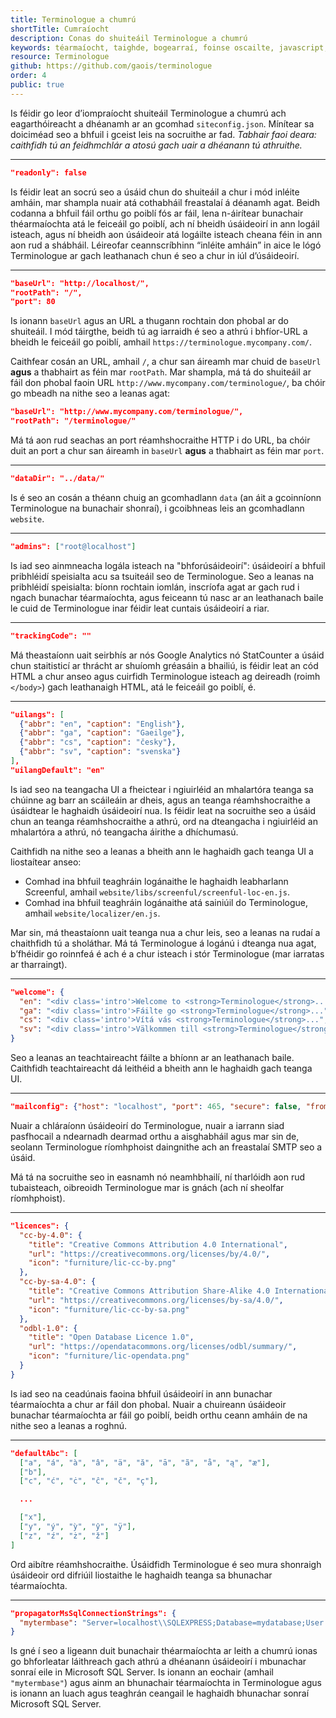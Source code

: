 ```yaml
---
title: Terminologue a chumrú
shortTitle: Cumraíocht
description: Conas do shuiteáil Terminologue a chumrú
keywords: téarmaíocht, taighde, bogearraí, foinse oscailte, javascript, Node JS, Fiontar & Scoil na Gaeilge, DCU
resource: Terminologue
github: https://github.com/gaois/terminologue
order: 4
public: true
---
```


Is féidir go leor d’iompraíocht shuiteáil Terminologue a chumrú ach eagarthóireacht a dhéanamh ar an gcomhad `siteconfig.json`. Mínítear sa doiciméad seo a bhfuil i gceist leis na socruithe ar fad. *Tabhair faoi deara: caithfidh tú an feidhmchlár a atosú gach uair a dhéanann tú athruithe.*

---

```json
"readonly": false
```

Is féidir leat an socrú seo a úsáid chun do shuiteáil a chur i mód inléite amháin, mar shampla nuair atá cothabháil freastalaí á déanamh agat. Beidh codanna a bhfuil fáil orthu go poiblí fós ar fáil, lena n-áirítear bunachair théarmaíochta atá le feiceáil go poiblí, ach ní bheidh úsáideoirí in ann logáil isteach, agus ní bheidh aon úsáideoir atá logáilte isteach cheana féin in ann aon rud a shábháil. Léireofar ceannscríbhinn “inléite amháin” in aice le lógó Terminologue ar gach leathanach chun é seo a chur in iúl d’úsáideoirí.  

---

```json
"baseUrl": "http://localhost/",
"rootPath": "/",
"port": 80
```

Is ionann `baseUrl` agus an URL a thugann rochtain don phobal ar do shuiteáil. I mód táirgthe, beidh tú ag iarraidh é seo a athrú i bhfíor-URL a bheidh le feiceáil go poiblí, amhail `https://terminologue.mycompany.com/`. 

Caithfear cosán an URL, amhail `/`, a chur san áireamh mar chuid de `baseUrl` **agus** a thabhairt as féin mar `rootPath`. Mar shampla, má tá do shuiteáil ar fáil don phobal faoin URL `http://www.mycompany.com/terminologue/`, ba chóir go mbeadh na nithe seo a leanas agat:

```json
"baseUrl": "http://www.mycompany.com/terminologue/",
"rootPath": "/terminologue/"
```

Má tá aon rud seachas an port réamhshocraithe HTTP i do URL, ba chóir duit an port a chur san áireamh in `baseUrl` **agus** a thabhairt as féin mar `port`.

---

```json
"dataDir": "../data/"
```

Is é seo an cosán a théann chuig an gcomhadlann `data` (an áit a gcoinníonn Terminologue na bunachair shonraí), i gcoibhneas leis an gcomhadlann `website`.

---

```json
"admins": ["root@localhost"]
```

Is iad seo ainmneacha logála isteach na "bhforúsáideoirí": úsáideoirí a bhfuil pribhléidí speisialta acu sa tsuiteáil seo de Terminologue. Seo a leanas na pribhléidí speisialta: bíonn rochtain iomlán, inscríofa agat ar gach rud i ngach bunachar téarmaíochta, agus feiceann tú nasc ar an leathanach baile le cuid de Terminologue inar féidir leat cuntais úsáideoirí a riar.

---

```json
"trackingCode": ""
```

Má theastaíonn uait seirbhís ar nós Google Analytics nó StatCounter a úsáid chun staitisticí ar thrácht ar shuíomh gréasáin a bhailiú, is féidir leat an cód HTML a chur anseo agus cuirfidh Terminologue isteach ag deireadh (roimh `</body>`) gach leathanaigh HTML, atá le feiceáil go poiblí, é. 

---

```json
"uilangs": [
  {"abbr": "en", "caption": "English"},
  {"abbr": "ga", "caption": "Gaeilge"},
  {"abbr": "cs", "caption": "česky"},
  {"abbr": "sv", "caption": "svenska"}
],
"uilangDefault": "en"
```

Is iad seo na teangacha UI a fheictear i ngiuirléid an mhalartóra teanga sa chúinne ag barr an scáileáin ar dheis, agus an teanga réamhshocraithe a úsáidtear le haghaidh úsáideoirí nua. Is féidir leat na socruithe seo a úsáid chun an teanga réamhshocraithe a athrú, ord na dteangacha i ngiuirléid an mhalartóra a athrú, nó teangacha áirithe a dhíchumasú.

Caithfidh na nithe seo a leanas a bheith ann le haghaidh gach teanga UI a liostaítear anseo:

- Comhad ina bhfuil teaghráin logánaithe le haghaidh leabharlann Screenful, amhail `website/libs/screenful/screenful-loc-en.js`.
- Comhad ina bhfuil teaghráin logánaithe atá sainiúil do Terminologue, amhail `website/localizer/en.js`.

Mar sin, má theastaíonn uait teanga nua a chur leis, seo a leanas na rudaí a chaithfidh tú a sholáthar. Má tá Terminologue á logánú i dteanga nua agat, b’fhéidir go roinnfeá é ach é a chur isteach i stór Terminologue (mar iarratas ar tharraingt).

---

```json
"welcome": {
  "en": "<div class='intro'>Welcome to <strong>Terminologue</strong>...",
  "ga": "<div class='intro'>Fáilte go <strong>Terminologue</strong>...",
  "cs": "<div class='intro'>Vítá vás <strong>Terminologue</strong>...",
  "sv": "<div class='intro'>Välkommen till <strong>Terminologue</strong>..."
}
```

Seo a leanas an teachtaireacht fáilte a bhíonn ar an leathanach baile. Caithfidh teachtaireacht dá leithéid a bheith ann le haghaidh gach teanga UI.

---

```json
"mailconfig": {"host": "localhost", "port": 465, "secure": false, "from": "noreply@localhost"}
```

Nuair a chláraíonn úsáideoirí do Terminologue, nuair a iarrann siad pasfhocail a ndearnadh dearmad orthu a aisghabháil agus mar sin de, seolann Terminologue ríomhphoist daingnithe ach an freastalaí SMTP seo a úsáid.

Má tá na socruithe seo in easnamh nó neamhbhailí, ní tharlóidh aon rud tubaisteach, oibreoidh Terminologue mar is gnách (ach ní sheolfar ríomhphoist). 

---

```json
"licences": {
  "cc-by-4.0": {
    "title": "Creative Commons Attribution 4.0 International",
    "url": "https://creativecommons.org/licenses/by/4.0/",
    "icon": "furniture/lic-cc-by.png"
  },
  "cc-by-sa-4.0": {
    "title": "Creative Commons Attribution Share-Alike 4.0 International",
    "url": "https://creativecommons.org/licenses/by-sa/4.0/",
    "icon": "furniture/lic-cc-by-sa.png"
  },
  "odbl-1.0": {
    "title": "Open Database Licence 1.0",
    "url": "https://opendatacommons.org/licenses/odbl/summary/",
    "icon": "furniture/lic-opendata.png"
  }
}
```

Is iad seo na ceadúnais faoina bhfuil úsáideoirí in ann bunachar téarmaíochta a chur ar fáil don phobal. Nuair a chuireann úsáideoir bunachar téarmaíochta ar fáil go poiblí, beidh orthu ceann amháin de na nithe seo a leanas a roghnú.

---

```json
"defaultAbc": [
  ["a", "á", "à", "â", "ä", "ă", "ā", "ã", "å", "ą", "æ"],
  ["b"],
  ["c", "ć", "ċ", "ĉ", "č", "ç"],

  ...

  ["x"],
  ["y", "ý", "ỳ", "ŷ", "ÿ"],
  ["z", "ź", "ż", "ž"]
]
```

Ord aibítre réamhshocraithe. Úsáidfidh Terminologue é seo mura shonraigh úsáideoir ord difriúil liostaithe le haghaidh teanga sa bhunachar téarmaíochta.

---

```json
"propagatorMsSqlConnectionStrings": {
  "mytermbase": "Server=localhost\\SQLEXPRESS;Database=mydatabase;User Id=myname;Password=mypassword"
}
```

Is gné í seo a ligeann duit bunachair théarmaíochta ar leith a chumrú ionas go bhforleatar láithreach gach athrú a dhéanann úsáideoirí i mbunachar sonraí eile in Microsoft SQL Server. Is ionann an eochair (amhail `"mytermbase"`) agus ainm an bhunachair téarmaíochta in Terminologue agus is ionann an luach agus teaghrán ceangail le haghaidh bhunachar sonraí Microsoft SQL Server.
